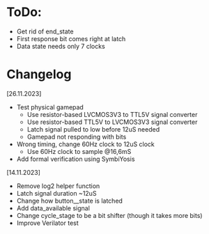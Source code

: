 # ToDo:
- Get rid of end_state
- First response bit comes right at latch
- Data state needs only 7 clocks

# Changelog

[26.11.2023]
- Test physical gamepad
    - Use resistor-based LVCMOS3V3 to TTL5V signal converter
    - Use resistor-based TTL5V to LVCMOS3V3 signal converter
    - Latch signal pulled to low before 12uS needed
    - Gamepad not responding with bits
- Wrong timing, change 60Hz clock to 12uS clock
    - Use 60Hz clock to sample @16,6mS
- Add formal verification using SymbiYosis


[14.11.2023]
- Remove log2 helper function
- Latch signal duration ~12uS
- Change how button__state is latched
- Add data_available signal
- Change cycle_stage to be a bit shifter (though it takes more bits)
- Improve Verilator test